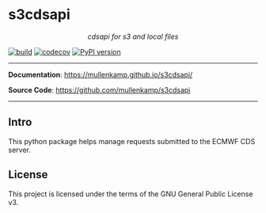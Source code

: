 # s3cdsapi

<p align="center">
    <em>cdsapi for s3 and local files</em>
</p>

[![build](https://github.com/mullenkamp/s3cdsapi/workflows/Build/badge.svg)](https://github.com/mullenkamp/s3cdsapi/actions)
[![codecov](https://codecov.io/gh/mullenkamp/s3cdsapi/branch/master/graph/badge.svg)](https://codecov.io/gh/mullenkamp/s3cdsapi)
[![PyPI version](https://badge.fury.io/py/s3cdsapi.svg)](https://badge.fury.io/py/s3cdsapi)

---

**Documentation**: <a href="https://mullenkamp.github.io/s3cdsapi/" target="_blank">https://mullenkamp.github.io/s3cdsapi/</a>

**Source Code**: <a href="https://github.com/mullenkamp/s3cdsapi" target="_blank">https://github.com/mullenkamp/s3cdsapi</a>

---
## Intro
This python package helps manage requests submitted to the ECMWF CDS server.


## License

This project is licensed under the terms of the GNU General Public License v3.
